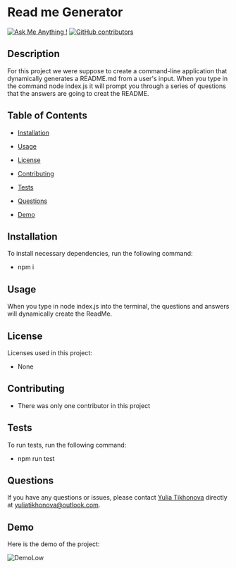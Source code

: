 
# Read me Generator
[![Ask Me Anything !](https://img.shields.io/badge/Ask%20me-anything-1abc9c.svg)](https://github.com/yuliatikhonova/HW-9-README-Generator)
[![GitHub contributors](https://img.shields.io/github/contributors/yuliatikhonova/HW-9-README-Generator.svg)](https://github.com/yuliatikhonova/HW-9-README-Generator)

## Description

   For this project we were suppose to create a command-line application that dynamically generates a README.md from a user's input. When you type in the command node index.js it will prompt you through a series of questions that the answers are going to creat the README.

## Table of Contents

  * [Installation](#installation)

  * [Usage](#usage) 

  * [License](#license)

  * [Contributing](#contributing)

  * [Tests](#tests)

  * [Questions](#questions)

  * [Demo](#GIF)

## Installation

  To install necessary dependencies, run the following command:
  
  * npm i

## Usage

   When you type in node index.js into the terminal, the questions and answers will dynamically create the ReadMe.  

## License
  Licenses used in this project:

  * None 

## Contributing
  
  * There was only one contributor in this project 

## Tests
  To run tests, run the following command:
  
  * npm run test 
  

## Questions
  If you have any questions or issues, please contact [Yulia Tikhonova](undefined) directly at yuliatikhonova@outlook.com. 

## Demo
  Here is the demo of the project:

![DemoLow](https://user-images.githubusercontent.com/62128411/83486613-66fd9f80-a45e-11ea-8f2a-f10ef4ff9035.gif)



